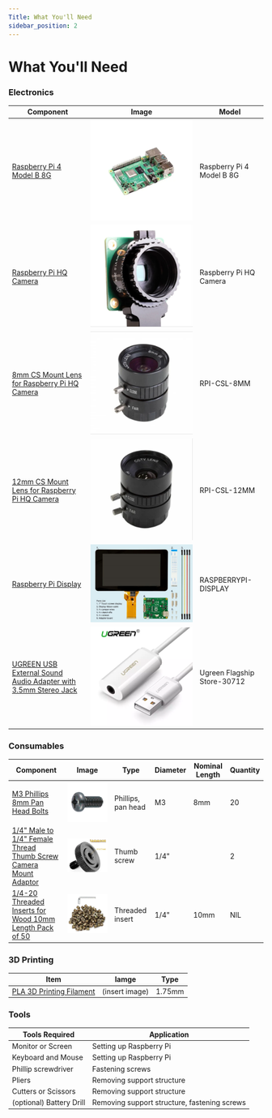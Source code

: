 ```yaml
---
Title: What You'll Need
sidebar_position: 2
---
```


# What You'll Need

### Electronics

| Component                                                                                                                                                                                                                                                                                                                                                                                                  | Image                                                                                    | Model                       |
| ---------------------------------------------------------------------------------------------------------------------------------------------------------------------------------------------------------------------------------------------------------------------------------------------------------------------------------------------------------------------------------------------------------- | ---------------------------------------------------------------------------------------- | --------------------------- |
| [Raspberry Pi 4 Model B 8G](https://www.digikey.sg/product-detail/en/raspberry-pi/RASPBERRY-PI-4-MODEL-B-8G/1690-RASPBERRYPI4MODELB8G-ND/12159401)                                                                                                                                                                                                                                                         | ![Raspberry Pi 4 Model B 8G](../../static/img/components/raspi-4.png)                    | Raspberry Pi 4 Model B 8G   |
| [Raspberry Pi HQ Camera](https://sg.cytron.io/p-official-raspberry-pi-high-quality-camera-module?r=1&gclid=CjwKCAjw9MuCBhBUEiwAbDZ-7rqOhHxh26woCkWNwUcZoP5yE4zOWMxfaXFyMx4pFqHFTSwJEr4vBhoC24gQAvD_BwE)                                                                                                                                                                                                    | ![Rasberry Pi HQ Camera](../../static/img/components/raspi-hq-cam.png)                   | Raspberry Pi HQ Camera      |
| [8mm CS Mount Lens for Raspberry Pi HQ Camera](https://sg.cytron.io/Arducam/p-8mm-cs-mount-lens-for-raspberry-pi-hq-camera)                                                                                                                                                                                                                                                                                | ![8mm CS Mount Lens](../../static/img/components/raspi-8mm-lens.png)                     | RPI-CSL-8MM                 |
| [12mm CS Mount Lens for Raspberry Pi HQ Camera](https://sg.cytron.io/p-12mm-cs-mount-lens-for-raspberry-pi-hq-camera)                                                                                                                                                                                                                                                                                      | ![12mm CS Mount Lens](../../static/img/components/raspi-12mm-lens.png)                   | RPI-CSL-12MM                |
| [Raspberry Pi Display](https://sg.element14.com/raspberry-pi/raspberrypi-display/raspberry-pi-7inch-touchscreen/dp/2473872?gclid=Cj0KCQjwrsGCBhD1ARIsALILBYrVH53SWpgaRqqXUlPY6soTGs_SfPuokHiJeSSbDJZlW-Bo9OajY30aAkUlEALw_wcB&mckv=_dc%7Cpcrid%7C500903722922%7Cpkw%7C%7Cpmt%7C%7Cslid%7C%7Cproduct%7C2473872%7Cpgrid%7C116112299217%7Cptaid%7Cpla-293946777986%7C&CMP=KNC-GSG-SHOPPING-SMART-ALLPRODUCTS) | ![Raspberry Pi Display](../../static/img/components/raspi-touchscreen.png)               | RASPBERRYPI-DISPLAY         |
| [UGREEN USB External Sound Audio Adapter with 3.5mm Stereo Jack](https://www.lazada.sg/products/ugreen-2-in1-usb-external-sound-audio-adapter-with-35mm-stereo-for-headset-intl-i105737946.html)                                                                                                                                                                                                           | ![UGREEN USB External Sound Audio Adaptor](../../static/img/components/ugreen-cable.png) | Ugreen Flagship Store-30712 |

### Consumables

| Component                                                                                                                                                                                                                                 | Image                                                     | Type               | Diameter | Nominal Length | Quantity |
| ----------------------------------------------------------------------------------------------------------------------------------------------------------------------------------------------------------------------------------------- | --------------------------------------------------------- | ------------------ | -------- | -------------- | -------- |
| [M3 Phillips 8mm Pan Head Bolts](https://sg.misumi-ec.com/vona2/detail/221000547304/?CategorySpec=00000230744%3a%3anvd00000000000002%0900000230683%3a%3amig00000001806032)                                                                | ![](../../static/img/components/m3-screw-8mm.jpg)         | Phillips, pan head | M3       | 8mm            | 20       |
| [1/4" Male to 1/4" Female Thread Thumb Screw Camera Mount Adaptor](https://shopee.sg/Lammcou-Quick-Release-1-4-Male-to-1-4-Female-Thread-Thumb-Screw-Adapter-for-Camera-Flash-Bracket-Tripod-L-Type-Bracket-Stand-i.317764291.6555811474) | ![](../../static/img/components/camera-mount-adaptor.png) | Thumb screw        | 1/4"     |                | 2        |
| [1/4-20 Threaded Inserts for Wood 10mm Length Pack of 50](https://www.amazon.sg/4-20-Threaded-Inserts-Wood-Length/dp/B083HVLST5)                                                                                                          | ![](../../static/img/components/threaded-insert.png)      | Threaded insert    | 1/4"     | 10mm           | NIL      |

### 3D Printing

| Item                                                                                                                      | Iamge          | Type   |
| ------------------------------------------------------------------------------------------------------------------------- | -------------- | ------ |
| [PLA 3D Printing Filament](https://shopee.sg/PLA-TPU-PETG-ABS-Filament-1.75mm-1KG-330M-3D-Printing-i.88065474.4233167606) | (insert image) | 1.75mm |

### Tools

| Tools Required           | Application                                  |
| ------------------------ | -------------------------------------------- |
| Monitor or Screen        | Setting up Raspberry Pi                      |
| Keyboard and Mouse       | Setting up Raspberry Pi                      |
| Phillip screwdriver      | Fastening screws                             |
| Pliers                   | Removing support structure                   |
| Cutters or Scissors      | Removing support structure                   |
| (optional) Battery Drill | Removing support structure, fastening screws |
